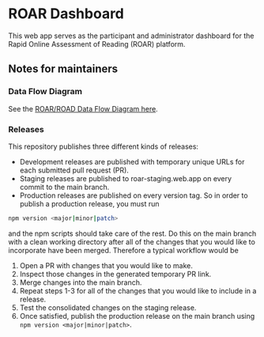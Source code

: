 # ROAR Dashboard

This web app serves as the participant and administrator dashboard for the Rapid Online Assessment of Reading (ROAR) platform.

## Notes for maintainers

### Data Flow Diagram

See the [ROAR/ROAD Data Flow Diagram here](https://miro.com/app/board/uXjVNY-_qDA=/?share_link_id=967374624080).

### Releases

This repository publishes three different kinds of releases:

- Development releases are published with temporary unique URLs for each
  submitted pull request (PR).
- Staging releases are published to roar-staging.web.app on every commit to the
  main branch.
- Production releases are published on every version tag. So in order to publish
  a production release, you must run

```bash
npm version <major|minor|patch>
```

and the npm scripts should take care of the rest. Do this on the main branch
with a clean working directory after all of the changes that you would like to
incorporate have been merged. Therefore a typical workflow would be

1. Open a PR with changes that you would like to make.
2. Inspect those changes in the generated temporary PR link.
3. Merge changes into the main branch.
4. Repeat steps 1-3 for all of the changes that you would like to include in a release.
5. Test the consolidated changes on the staging release.
6. Once satisfied, publish the production release on the main branch using `npm version <major|minor|patch>`.

